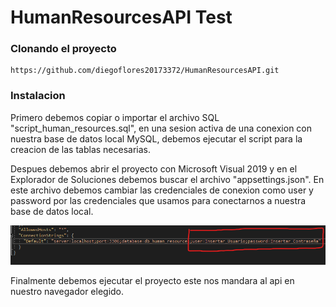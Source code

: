 # HumanResourcesAPI Test

### Clonando el proyecto
~~~ 
https://github.com/diegoflores20173372/HumanResourcesAPI.git
~~~ 

### Instalacion
Primero debemos copiar o importar el archivo SQL "script_human_resources.sql", en una sesion activa de una conexion con nuestra base de datos local MySQL, debemos ejecutar el script para la creacion de las tablas necesarias.

Despues debemos abrir el proyecto con Microsoft Visual 2019 y en el Explorador de Soluciones debemos buscar el archivo "appsettings.json".
En este archivo debemos cambiar las credenciales de conexion como user y password por las credenciales que usamos para conectarnos a nuestra base de datos local.

![Img-Change-Credentials](credentials-change.png)

Finalmente debemos ejecutar el proyecto este nos mandara al api en nuestro navegador elegido.



